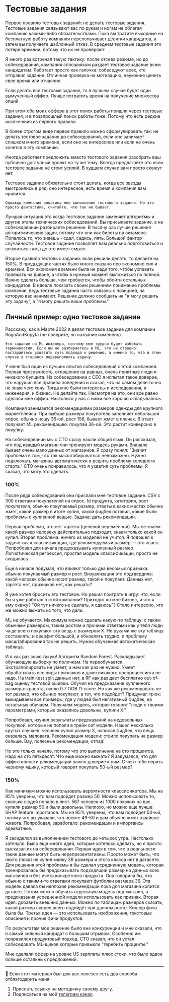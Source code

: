 # Тестовые задания

Первое правило тестовых заданий: не делать тестовые задания. Тестовые задания связывают вас по рукам и ногам не облагая компанию какими-либо обязательствами. Пока вы тратите выходные на бесплатную работу компания перелопачивает десятки кандидатов, а затем вы получаете шаблонный отказ. В среднем тестовые задания это потеря времени, потому что их не проверяют. 

Я много раз встречал такую тактику: после отсева резюме, но до собеседований, компания сплошняком раздает тестовое задание всем кандидатам. Работает просто как галочка: собеседуют всех, кто отправил задание. Отличная проверка на мотивацию, неумение ценить свое время или отчаяние. 

Если делать все тестовые задания, то в лучшем случае будет один вымученный оффер. Лучше потратить время на получение множества опций.

При этом оба моих оффера в этот поиск работы пришли через тестовые задания, и в позапрошлый поиск работы тоже. Потому что есть редкие исключения из первого правила.

В более строгом виде первое правило можно сформулировать так: не делать тестовое задание до собеседований, если оно занимает слишком много времени, если оно не интересное или если не очень хочется в эту компанию.

Иногда работает предложить вместо тестового задания разобрать ваш публично доступный проект на ту же тему. Всегда предлагайте это если тестовое задание не стоит усилий. В худшем случае вам просто скажут нет.

Тестовое задание обязательно стоит делать, когда все звезды выстроились в ряд: оно интересное, есть время и компания вам нравится. 

```{note}
Однажды компания оплатила мне выполнение тестового задания. Но это просто фантастика, считайте, что так не бывает.
``` 

Лучшая ситуация это когда тестовое задание заменяет алгоритмы и другие этапы технических собеседований. Вы присылаете задание, а на собеседовании разбираете решение. В тысячу раз лучше решения алгоритмических задач, потому что они как билеты на экзамене. Попалось то, что знаешь - сдал, садись, пять. Большой фактор случайности. Тестовое задание позволяет вам реально подготовиться и вложиться там, где это имеет смысл.

Второе правило тестовых заданий: если решили делать, то делайте на 150%. В предыдущих частях было много сказано про экономию сил и времени. Вся экономия времени была не ради того, чтобы успевать полежать на диване, а чтобы в нужный момент выложиться по полной. Важно сделать больше, чем требуется, чтобы обойти остальных кандидатов. В идеале показать своим решением понимание проблемы компании, ведь тестовые задания часто связаны с позицией, на которую вас нанимают. Решение должно сообщать не "я могу решить эту задачу", а "я могу решить ваши проблемы."

## Личный пример: одно тестовое задание

Расскажу, как в Марте 2022 я делал тестовое задание для компании RogaAndKopyta (не поверите, но название изменено). 

```{note}
Это задание на ML инженера, поэтому мне трудно будет избежать терминологии. Если вы не разбираетесь в ML, это не страшно: постарайтесь ухватить суть подхода к решению, а именно то, что в этом случае я старался перевыполнить задачу. 
```

У меня был один из лучших опытов собеседований с этой компанией. Полная прозрачность, отношение на равных, очень приятные люди и никакого булщита. На собеседовании с СЕО я испытал такое доверие, что нарушил все правила поведения и сказал, что на самом деле точно не знаю чего хочу. Тогда мне были интересны и исследования, и инженерия, и бизнес. Не делайте так. Несмотря на это, они все равно сделали мне оффер. Настолько у нас с ними все хорошо складывалось.

Компания занимается рекомендациями размеров одежды для крупного маркетплейса. При выборе размера покупатель заполняет небольшой опрос: обычно ношу 36-ой, рост 156, бывает жмет в плечах. В ответ получает ML рекомендацию: покупай 36-ой. Это растит конверсию в покупку. 

На собеседовании мы с СТО сразу нашли общий язык. Он рассказал, что под каждый магазин они тренируют модель руками. Вначале бывает очень мало данных от магазинов. Я сразу понял: "Значит проблема в том, что так масштабироваться невозможно. Нужно подключать магазины автоматически и решить проблему холодного старта." СТО очень понравилось, что я ухватил суть проблемы. Я сказал, что могу это сделать.

### 100%

После ряда собеседований они прислали мне тестовое задание. CSV с 300 ответами покупателей на опрос. Id продукта, категория, рост покупателя, обычно покупаемый размер, ответы в каких местах обычно жмет, какой размер в итоге купил, какой фидбек оставил, какие были проблемы с купленной вещью. Задача: дать рекомендации. 

Первая проблема, что нет таргета (целевой переменной). Мы не знаем какой размер человеку действительно подходит, знаем только какой он купил. Вторая проблема: ничего из моделей не учится. Я подошел к задаче как к классификации, где рекомендуемый размер — это класс. Попробовал для начала предсказывать купленный размер. Логистическая регрессия, простая модель классификации, просто не сходилась. 

Еще в начале подумал, что влияют только два весомых признака: обычно покупаемый размер и рост. Визуализация это подтвердила: какой человек обычно носит размер, такой и покупает. Данных нет, таргета нет, признаков нет, как решать?

Я уже хотел бросить это тестовое. Но решил поиграть в игру: что, если бы я уже работал в этой компании? Приходит ко мне бизнес, и что я ему скажу? "Ой тут ничего не сделать, я сдаюсь"? Стало интересно, что же можно выжать из того, что дали. 

ML не обучается. Максимум можно сделать какую-то таблицу: с таким обычным размером, таким ростом и прочими ответами как у тебя люди чаще всего покупают эту вещь с размером Х. Не руками же эту таблицу составлять: и оверфит большой, и обновлять трудно, и проблему масштабирования так не решить. Нужна обучаемая автоматическая таблица. 

И я как раз знаю такую! Алгоритм Random Forest. Раскладывает обучающую выборку по полочкам. Не переобучается. Экстраполировать не умеет, а нам как раз не нужно. Умеет обрабатывать все виды признаков и даже никакого препроцессинга не надо. На train-test split данных нет, а RF как раз дает бесплатно out-of-bag оценку тестовой ошибки. Обучил на предсказание купленного размера: красота, около 0.7 OOB f1-score. Но как же рекомендовать не тот размер, что обычно покупают, а тот, что подойдет? Придумал трюк: выкидываем все примеры, где у людей был негативный фидбек, на остальных обучаем. Получаем модель, которая говорит "люди с твоими параметрами, которые оказались довольны, купили Х."

Попробовал, изучил результаты предсказаний на недовольных покупкой, которые не попали в трейн сет модели. Нашел несколько крутых случаев: человек купил размер Х, написал фидбек, что вещь оказалась маловата. Рекомендация модели: стоило покупать на размер больше. Вау, полезные рекомендации, отпад!

Но это только начало, потому что это выполнение на сто процентов. Надо на сто пятьдесят. Что еще можно выжать? Я задумался, что для эффективности рекомендаций важно доверие к ним. С чего тебе верить черному ящику, который говорит покупать 50-ый размер?

### 150%

Как минимум можно использовать вероятности классификатора. Мы на 95% уверены, что вам подойдет размер 50. Можно использовать то, сколько людей попало в лист. 567 человек из 1000 похожих на вас купили размер 50 и были довольны. Неплохо, но можно еще лучше: SHAP feature importance. Мы на 95% уверены, что вам подойдет 50-ый, потому что вы указали, что носите 49-50 и вам обычно жмет в районе живота. Попробовал, заработало: рекомендации и импортансы адекватные.

Я засиделся за выполнением тестового до четырех утра. Настолько затянуло. Было еще много идей, которые хотелось сделать, но я просто высказал их на собеседовании. Первая идея в том, что в реальности такие данные могут быть нерепрезентативны. Просто может быть, что никто (пока) не купил майку 36 размера и этого класса нет в датасете. Для решения этой проблемы я бы сделал усредненную модель, которая тренировалась бы предсказывать подходящий размер на данных всех магазинов и без учета конкретного продукта. Она говорила бы, что обычно с такими-то ответами покупают футболки размера 36. Эта модель давала бы неплохие рекомендации пока для магазина копится датасет. Потом можно обучить отдельную модель под магазин, а предсказания усредненной модели использовать как признак. Вторая идея: добавить внешних данных. Можно по таблицам размеров сказать, какой размер скорее всего подойдёт при данном росте. Киллер фича была бы. Третья идея — это использовать изображения, текстовые описания и прочие фичи продуктов.

По результатам мое решение было вне конкуренции и мне сказали, что я самый сильный кандидат с большим отрывом. Особенно им понравился продуктовый подход. СТО сказал, что он устал собеседовать ML-щиков которые привыкли "теребить проценты."

Мне сделали оффер на уровне US зарплаты плюс стоки, что было вдвое больше остальных предложений. 

---

🤗 Если этот материал был для вас полезен есть два способа отблагодарить меня:
1. Прислать ссылку на методичку своему другу.
2. Подписаться на мой [телеграм канал](https://t.me/boris_again).
